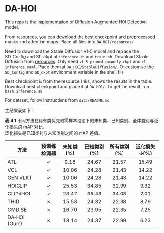 # DA-HOI

This repo is the implementation of Diffusion Augmented HOI Detection model.

From [resources](https://disk.pku.edu.cn/link/AABABC687131594023B769D406981B1016), you can download the best checkpoint and preprocessed masks and attention maps. Place all files into `DA_HOI/resources/`

Need to download the Stable Diffusion v1-5 model and replace the SD_Config and SD_ckpt at `inference.sh` and `train.sh`. Download Stable Diffusion from [resources](https://huggingface.co/stable-diffusion-v1-5/stable-diffusion-v1-5/tree/main). Only need `v1-5-pruned-emaonly.ckpt` and `v1-inference.yaml`. Place them at `DA_HOI/StableDiffusion/`. Or customize the `SD_Config` and `SD_ckpt` environment variable in the shell file

Best checkpoint is from the resource links, shows the results in the table. Download best checkpoint and place it at `DA_HOI/`. To get the result, run `bash inference.sh`

For dataset, follow instructions from `data/README.md`.

主结果表如下：

**表 4.1** 不同方法在稀有类优先的零样本设定下的未知类、已知类别、全体类别与泛化损失的 mAP 对比。  
泛化损失是已知类别与未知类别之间的 mAP 差值。

| 方法          | 预训练检测器 | 未知类 (%) | 已知类别 (%) | 所有类别 (%) | 泛化损失 ↓(%) |
| ------------- | :----------: | :--------: | :----------: | :----------: | :-----------: |
| ATL           |      ✓       |    9.18    |    24.67     |    21.57     |     15.49     |
| VCL           |      ✓       |   10.06    |    24.28     |    21.43     |     14.22     |
| GEN‑VLKT      |      ✓       |   10.06    |    24.28     |    21.43     |     14.22     |
| HOICLIP       |      ✓       |   25.53    |    34.85     |    32.99     |     9.32      |
| CLIP4HOI      |      ✓       |   28.47    |    35.48     |    34.08     |     7.01      |
| THID          |      ✗       |   15.53    |    24.32     |    22.38     |     8.79      |
| CMD‑SE        |      ✗       |   16.70    |    23.95     |    22.35     |     7.25      |
| DA‑HOI (Ours) |      ✗       |   18.14    |    24.37     |    22.99     |     6.23      |
